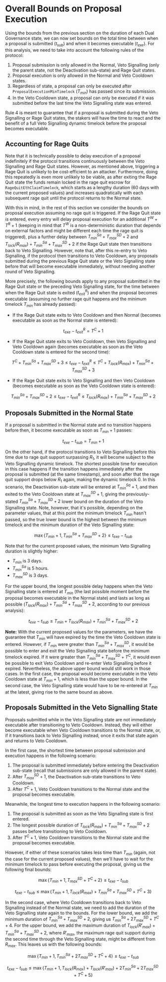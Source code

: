 # Overall Bounds on Proposal Execution

Using the bounds from the previous section on the duration of each Dual Governance state, we can now set bounds on the total time between when a proposal is submitted ($t_{sub}$) and when it becomes executable ($t_{exe}$). For this analysis, we need to take into account the following rules of the protocol:

1. Proposal submission is only allowed in the Normal, Veto Signalling (only the parent state, not the Deactivation sub-state) and Rage Quit states.
2. Proposal execution is only allowed in the Normal and Veto Cooldown states.
3. Regardless of state, a proposal can only be executed after `ProposalExecutionMinTimelock` ($T_{min}$) has passed since its submission.
4. In the Veto Cooldown state, a proposal can only be executed if it was submitted before the last time the Veto Signalling state was entered.

Rule 4 is meant to guarantee that if a proposal is submitted during the Veto Signalling or Rage Quit states, the stakers will have the time to react and the benefit of a full Veto Signalling dynamic timelock before the proposal becomes executable.

## Accounting for Rage Quits

Note that it is technically possible to delay execution of a proposal indefinitely if the protocol transitions continuously between the Veto Signalling and Rage Quit states. However, as mentioned above, triggering a Rage Quit is unlikely to be cost-efficient to an attacker. Furthermore, doing this repeatedly is even more unlikely to be viable, as after exiting the Rage Quit state the funds remain locked in the rage quit escrow for `RageQuitEthClaimTimelock`, which starts as a lengthy duration (60 days with the current proposed values) and increases quadratically with each subsequent rage quit until the protocol returns to the Normal state.

With this in mind, in the rest of this section we consider the bounds on proposal execution assuming no rage quit is triggered. If the Rage Quit state *is* entered, every entry will delay proposal execution for an additional $T^W + T^R + 1$ (keeping in mind that $T^W$ is a non-deterministic duration that depends on external factors and might be different each time the rage quit is triggered), plus a further delay between $`T^{Sa}_{min} + T^{SD}_{max} + 2`$ and $`T_{lock}(R_{max}) + T^{Sa}_{min} + T^{SD}_{max} + 2`$ if the Rage Quit state then transitions back to Veto Signalling. However, note that, after this re-entry to Veto Signalling, if the protocol then transitions to Veto Cooldown, any proposals submitted during the previous Rage Quit state or the Veto Signalling state before that will become executable immediately, without needing another round of Veto Signalling.

More precisely, the following bounds apply to any proposal submitted in the Rage Quit state or the preceding Veto Signalling state, for the time between when the Rage Quit state is exited ($t^R_{exit}$) and when the proposal becomes executable (assuming no further rage quit happens and the minimum timelock $T_{min}$ has already passed):

* If the Rage Quit state exits to Veto Cooldown and then Normal (becomes executable as soon as the Normal state is entered):

$$
t_{exe} - t^R_{exit} = T^C + 1
$$

* If the Rage Quit state exits to Veto Cooldown, then Veto Signalling and Veto Cooldown again (becomes executable as soon as the Veto Cooldown state is entered for the second time):

```math
T^C + T^{Sa}_{min} + T^{SD}_{max} + 3 \leq t_{exe} - t^R_{exit} \leq T^C + T_{lock}(R_{max}) + T^{Sa}_{min} + T^{SD}_{max} + 3
```

* If the Rage Quit state exits to Veto Signalling and then Veto Cooldown (becomes executable as soon as the Veto Cooldown state is entered):

```math
T^{Sa}_{min} + T^{SD}_{max} + 2 \leq t_{exe} - t^R_{exit} \leq T_{lock}(R_{max}) + T^{Sa}_{min} + T^{SD}_{max} + 2
```

## Proposals Submitted in the Normal State

If a proposal is submitted in the Normal state and no transition happens before then, it become executable as soon as $T_{min} + 1$ passes:

$$
t_{exe} - t_{sub} = T_{min} + 1
$$

On the other hand, if the protocol transitions to Veto Signalling before this time due to rage quit support surpassing $R_1$, it will become subject to the Veto Signalling dynamic timelock. The shortest possible time for execution in this case happens if the transition happens immediately after the proposal is submitted (at the same timestamp), and soon after that the rage quit support drops below $R_1$ again, making the dynamic timelock 0. In this scenario, the Deactivation sub-state will be entered at $`T^{Sa}_{min} + 1`$, and then exited to the Veto Cooldown state at $`T^{SD}_{max} + 1`$, giving the previously-stated $`T^{Sa}_{min} + T^{SD}_{max} + 2`$ lower bound on the duration of the Veto Signalling state. Note, however, that it's possible, depending on the parameter values, that at this point the minimum timelock $T_{min}$ hasn't passed, so the true lower bound is the highest between the minimum timelock and the minimum duration of the Veto Signalling state:

```math
\max \{ T_{min} + 1, T^{Sa}_{min} + T^{SD}_{max} + 2 \} \leq t_{exe} - t_{sub}
```

Note that for the current proposed values, the minimum Veto Signalling duration is slightly higher:

* $T_{min}$ is 3 days.
* $T^{Sa}_{min}$ is 5 hours.
* $T^{SD}_{max}$ is 3 days.

For the upper bound, the longest possible delay happens when the Veto Signalling state is entered at $T_{min}$ (the last possible moment before the proposal becomes executable in the Normal state) and lasts as long as possible ($`T_{lock}(R_{max}) + T^{Sa}_{min} + T^{SD}_{max} + 2`$, according to our previous analysis):

```math
t_{exe} - t_{sub} \leq T_{min} + T_{lock}(R_{max}) + T^{Sa}_{min} + T^{SD}_{max} + 2
```

**Note:** With the current proposed values for the parameters, we have the guarantee that $T_{min}$ will have expired by the time the Veto Cooldown state is entered. However, if $T_{min}$ were greater than $`T^{Sa}_{min} + T^{SD}_{max}`$, it would be possible to enter and exit the Veto Signalling state before the minimum timelock expired. If it were greater than $`T^{Sa}_{min} + T^{SD}_{max} + T^C`$, it would even be possible to exit Veto Cooldown and re-enter Veto Signalling before it expired. Nevertheless, the above upper bound would still work in those cases. In the first case, the proposal would become executable in the Veto Cooldown state at $T_{min} + 1$, which is less than the upper bound. In the second case, the Veto Signalling state would have to be re-entered at $T_{min}$ at the latest, giving rise to the same bound as above.

## Proposals Submitted in the Veto Signalling State

Proposals submitted while in the Veto Signalling state are not immediately executable after transitioning to Veto Cooldown. Instead, they will either become executable when Veto Cooldown transitions to the Normal state, or, if it transitions back to Veto Signalling instead, once it exits that state again and returns to Veto Cooldown.

In the first case, the shortest time between proposal submission and execution happens in the following scenario:

1. The proposal is submitted immediately before entering the Deactivation sub-state (recall that submissions are only allowed in the parent state).
2. After $T^{SD}_{max} + 1$, the Deactivation sub-state transitions to Veto Cooldown.
3. After $T^C + 1$, Veto Cooldown transitions to the Normal state and the proposal becomes executable.

Meanwhile, the longest time to execution happens in the following scenario:

1. The proposal is submitted as soon as the Veto Signalling state is first entered.
2. The longest possible duration of $`T_{lock}(R_{max}) + T^{Sa}_{min} + T^{SD}_{max} + 2`$ passes before transitioning to Veto Cooldown.
3. After $T^C + 1$, Veto Cooldown transitions to the Normal state and the proposal becomes executable.

However, if either of these scenarios takes less time than $T_{min}$ (again, not the case for the current proposed values), then we'll have to wait for the minimum timelock to pass before executing the proposal, giving us the following final bounds:

```math
\max \{ T_{min} + 1, T^{SD}_{max} + T^C + 2 \} \leq t_{exe} - t_{sub}
```

```math
t_{exe} - t_{sub} \leq \max \{ T_{min} + 1, T_{lock}(R_{max}) + T^{Sa}_{min} + T^{SD}_{max} + T^C + 3 \}
```

In the second case, where Veto Cooldown transitions back to Veto Signalling instead of the Normal state, we need to add the duration of the Veto Signalling state again to the bounds. For the lower bound, we add the minimum duration of $`T^{Sa}_{min} + T^{SD}_{max} + 2`$, giving us $`T^{Sa}_{min} + 2T^{SD}_{max} + T^C + 4`$. For the upper bound, we add the maximum duration of $`T_{lock}(R'_{max}) + T^{Sa}_{min} + T^{SD}_{max} + 2`$, where $`R'_{max}`$, the maximum rage quit support during the second time through the Veto Signalling state, might be different from $R_{max}$. This leaves us with the following bounds:

```math
\max \{ T_{min} + 1, T^{Sa}_{min} + 2T^{SD}_{max} + T^C + 4 \} \leq t_{exe} - t_{sub}
```

```math
t_{exe} - t_{sub} \leq \max \{ T_{min} + 1, T_{lock}(R_{max}) + T_{lock}(R'_{max}) + 2T^{Sa}_{min} + 2T^{SD}_{max} + T^C + 5 \}
```
